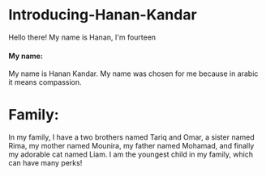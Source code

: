 # Introducing-Hanan-Kandar

Hello there! My name is Hanan, I'm fourteen 
#### My name:
 My name is Hanan Kandar. My name was chosen for me because in arabic it means compassion.


# **Family**:
In my family, I have a two brothers named Tariq and Omar, a sister named Rima, my mother named Mounira, my father named Mohamad, and finally my adorable cat named Liam. I am the youngest child in my family, which can have many perks! 
